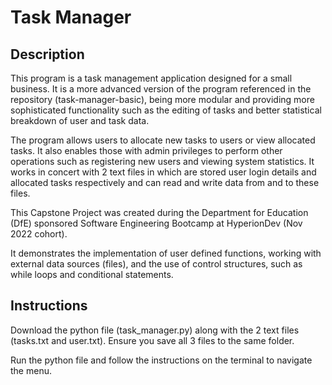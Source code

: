# Task Manager

## Description
This program is a task management application designed for a small business. It is a more advanced version of the program referenced in the repository (task-manager-basic), being more modular and providing more sophisticated functionality such as the editing of tasks and better statistical breakdown of user and task data.

The program allows users to allocate new tasks to users or view allocated tasks. It also enables those with admin privileges to perform other operations such as registering new users and viewing system statistics. It works in concert with 2 text files in which are stored user login details and allocated tasks respectively and can read and write data from and to these files.

This Capstone Project was created during the Department for Education (DfE) sponsored Software Engineering Bootcamp at HyperionDev (Nov 2022 cohort).

It demonstrates the implementation of user defined functions, working with external data sources (files), and the use of control structures, such as while loops and conditional statements.

## Instructions
Download the python file (task_manager.py) along with the 2 text files (tasks.txt and user.txt). Ensure you save all 3 files to the same folder.

Run the python file and follow the instructions on the terminal to navigate the menu.

